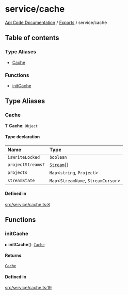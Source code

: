 # service/cache
 
[Api Code Documentation](../README.md) / [Exports](../modules.md) / service/cache

## Table of contents

### Type Aliases

- [Cache](service_cache.md#cache)

### Functions

- [initCache](service_cache.md#initcache)

## Type Aliases

### Cache

Ƭ **Cache**: `Object`

#### Type declaration

| Name | Type |
| :------ | :------ |
| `isWriteLocked` | `boolean` |
| `projectStreams?` | [`Stream`](../interfaces/service_Client_h.Stream.md)[] |
| `projects` | `Map`\<`string`, `Project`\> |
| `streamState` | `Map`\<`StreamName`, `StreamCursor`\> |

#### Defined in

[src/service/cache.ts:8](https://github.com/openkfw/TruBudget/blob/2e43ea7/api/src/service/cache.ts#L8)

## Functions

### initCache

▸ **initCache**(): [`Cache`](service_cache.md#cache)

#### Returns

[`Cache`](service_cache.md#cache)

#### Defined in

[src/service/cache.ts:19](https://github.com/openkfw/TruBudget/blob/2e43ea7/api/src/service/cache.ts#L19)
